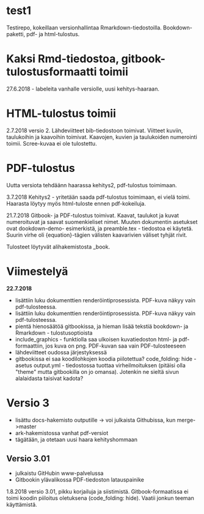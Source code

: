 ﻿# test1

Testirepo, kokeillaan versionhallintaa Rmarkdown-tiedostoilla. Bookdown-paketti, pdf- ja html-tulostus.

# Kaksi Rmd-tiedostoa, gitbook-tulostusformaatti toimii

27.6.2018 - labeleita vanhalle versiolle, uusi kehitys-haaraan.

# HTML-tulostus toimii

2.7.2018 versio 2. Lähdeviitteet bib-tiedostoon toimivat. Viitteet kuviin, taulukoihin ja kaavoihin toimivat. Kaavojen, kuvien ja taulukoiden numerointi toimii. Scree-kuvaa ei ole tulostettu.

# PDF-tulostus

Uutta versiota tehdäänn haarassa kehitys2, pdf-tulostus toimimaan.

3.7.2018 Kehitys2 - yritetään saada pdf-tulostus toimimaan, ei vielä toimi. Haarasta löytyy myös html-tuloste ennen pdf-kokeiluja.

21.7.2018 Gitbook- ja PDF-tulostus toimivat. Kaavat, taulukot ja kuvat numeroituvat ja saavat suomenkieliset nimet. Muuten dokumentin asetukset ovat dookdown-demo- esimerkistä, ja preamble.tex - tiedostoa ei käytetä. Suurin virhe oli {equation}-tägien välisten kaavarivien väliset tyhjät rivit.

Tulosteet löytyvät alihakemistosta _book.

# Viimestelyä

**22.7.2018**
- lisättiin luku dokumenttien renderöintiprosessista. PDF-kuva näkyy vain pdf-tulosteessa.
- lisättiin luku dokumenttien renderöintiprosessista. PDF-kuva näkyy vain pdf-tulosteessa.
- pientä hienosäätöä gitbookissa, ja hieman lisää tekstiä bookdown- ja Rmarkdown - tulostusoptioista
- include_graphics - funktiolla saa ulkoisen kuvatiedoston html- ja pdf- formaattiin, jos kuva on png. PDF-kuvan saa vain PDF-tulosteeseen
- lähdeviitteet oudossa järjestyksessä
- gitbookissa ei saa koodilohkojen koodia piilotettua? code_folding: hide - asetus output.yml - tiedostossa tuottaa virheilmoituksen (pitäisi olla "theme"
  mutta gitbookilla on jo omansa). Jotenkin ne sieltä sivun alalaidasta taisivat kadota? 

# Versio 3

- lisättu docs-hakemisto outputille -> voi julkaista Githubissa, kun merge->master
- ark-hakemistossa vanhat pdf-versiot
- tägätään, ja otetaan uusi haara kehityshommaan

## Versio 3.01

- julkaistu GitHubin www-palvelussa
- Gitbookin ylävalikossa PDF-tiedoston latauspainike

1.8.2018 versio 3.01, pikku korjailuja ja siistimistä. Gitbook-formaatissa ei toimi koodin piiloitus oletuksena (code_folding: hide). Vaatii jonkun teeman käyttämistä.

